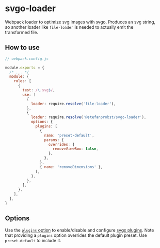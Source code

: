 # svgo-loader

Webpack loader to optimize svg images with [svgo](https://github.com/svg/svgo). Produces an svg
string, so another loader like `file-loader` is needed to actually emit the transformed file.

## How to use

```js
// webpack.config.js

module.exports = {
  /* ... */
  module: {
    rules: [
      {
        test: /\.svg$/,
        use: [
          {
            loader: require.resolve('file-loader'),
          },
          {
            loader: require.resolve('@stefanprobst/svgo-loader'),
            options: {
              plugins: [
                {
                  name: 'preset-default',
                  params: {
                    overrides: {
                      removeViewBox: false,
                    },
                  },
                },
                { name: 'removeDimensions' },
              ],
            },
          },
        ],
      },
    ],
  },
}
```

## Options

Use the [`plugins` option](https://github.com/svg/svgo#configuration) to enable/disable and
configure [svgo plugins](https://github.com/svg/svgo#built-in-plugins). Note that providing a
`plugins` option overrides the default plugin preset. Use `preset-default` to include it.
